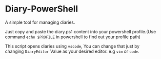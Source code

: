 # Diary-PowerShell
A simple tool for managing diaries.

Just copy and paste the diary.ps1 content into your powershell profile.(Use command `echo $PROFILE` in powershell to find out your profile path)

This script opens diaries using `vscode`, You can change that just by changing `DiaryEditor` Value as your desired editor. e.g `vim` or `code`.
